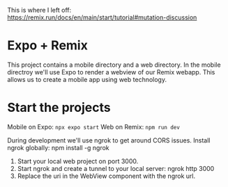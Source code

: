 
This is where I left off:
https://remix.run/docs/en/main/start/tutorial#mutation-discussion

# Expo + Remix

This project contains a mobile directory and a web directory.
In the mobile directroy we'll use Expo to render a webview of our Remix webapp.
This allows us to create a mobile app using web technology.

# Start the projects

Mobile on Expo: `npx expo start`
Web on Remix: `npm run dev`

During development we'll use ngrok to get around CORS issues.
Install ngrok globally: npm install -g ngrok

1. Start your local web project on port 3000.
2. Start ngrok and create a tunnel to your local server: ngrok http 3000
3. Replace the uri in the WebView component with the ngrok url.